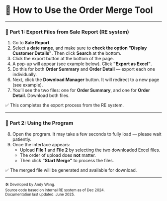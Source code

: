 # 📘 How to Use the Order Merge Tool

---

### 🔹 Part 1: Export Files from Sale Report (RE system)

1. Go to **Sale Report**.
2. Select a **date range**, and make sure to **check the option "Display Customer Details"**. Then click **Search** at the bottom.
3. Click the export button at the bottom of the page.
4. A pop-up will appear (see example below). Click **"Export as Excel"**.
5. Do this for both **Order Summary** and **Order Detail** — export each one individually.
6. Next, click the **Download Manager** button. It will redirect to a new page (see example).
7. You’ll see the two files: one for **Order Summary**, and one for **Order Detail**. Download both files.

✅ This completes the export process from the RE system.

---

### 🔹 Part 2: Using the Program

8. Open the program. It may take a few seconds to fully load — please wait patiently.
9. Once the interface appears:
    - Upload **File 1** and **File 2** by selecting the two downloaded Excel files.
    - The order of upload does **not** matter.
    - Then click **"Start Merge"** to process the files.

✅ The merged file will be generated and available for download.

---

<sub>🛠 Developed by Andy Wang.  
Source code based on internal RE system as of Dec 2024.  
Documentation last updated: June 2025.</sub>

